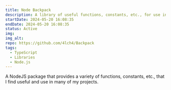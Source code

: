 ```yaml
---
title: Node Backpack
description: A library of useful functions, constants, etc., for use in my Node.js projects.
startDate: 2024-05-20 16:08:35
endDate: 2024-05-20 16:08:35
status: Active
img: 
img_alt: 
repo: https://github.com/4lch4/Backpack
tags:
  - TypeScript
  - Libraries
  - Node.js
---
```


A NodeJS package that provides a variety of functions, constants, etc., that I find useful and use in many of my projects.
